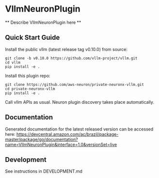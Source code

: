 # VllmNeuronPlugin

** Describe VllmNeuronPlugin here **

## Quick Start Guide

Install the public vllm (latest release tag v0.10.0) from source:

```
git clone -b v0.10.0 https://github.com/vllm-project/vllm.git
cd vllm
pip install -e .
```

Install this plugin repo:

```
git clone https://github.com/aws-neuron/private-neuronx-vllm.git
cd private-neuronx-vllm
pip install -e .
```

Call vllm APIs as usual. Neuron plugin discovery takes place automatically.

## Documentation

Generated documentation for the latest released version can be accessed here:
<https://devcentral.amazon.com/ac/brazil/package-master/package/go/documentation?name=VllmNeuronPlugin&interface=1.0&versionSet=live>

## Development

See instructions in DEVELOPMENT.md
